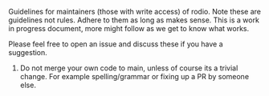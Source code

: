 Guidelines for maintainers (those with write access) of rodio. Note these are
guidelines not rules. Adhere to them as long as makes sense. This is a work in
progress document, more might follow as we get to know what works. 

Please feel free to open an issue and discuss these if you have a suggestion.

1. Do not merge your own code to main, unless of course its a trivial change.
   For example spelling/grammar or fixing up a PR by someone else.
